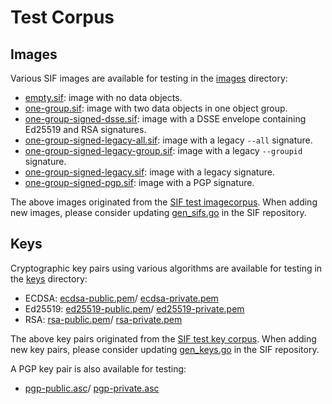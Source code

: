 # Test Corpus

## Images

Various SIF images are available for testing in the [images](images/) directory:

- [empty.sif](images/empty.sif): image with no data objects.
- [one-group.sif](images/one-group.sif): image with two data objects in one
  object group.
- [one-group-signed-dsse.sif](images/one-group-signed-dsse.sif): image with a
  DSSE envelope containing Ed25519 and RSA signatures.
- [one-group-signed-legacy-all.sif](images/one-group-signed-legacy-all.sif):
  image with a legacy `--all` signature.
- [one-group-signed-legacy-group.sif](images/one-group-signed-legacy-group.sif):
  image with a legacy `--groupid` signature.
- [one-group-signed-legacy.sif](images/one-group-signed-legacy.sif): image with
  a legacy signature.
- [one-group-signed-pgp.sif](images/one-group-signed-pgp.sif): image with a PGP
  signature.

The above images originated from the
[SIF test imagecorpus](https://github.com/apptainer/sif/tree/main/test/images).
When adding new images, please consider updating
[gen_sifs.go](https://github.com/apptainer/sif/blob/main/test/images/gen_sifs.go)
in the SIF repository.

## Keys

Cryptographic key pairs using various algorithms are available for testing in
the [keys](keys/) directory:

- ECDSA: [ecdsa-public.pem](keys/ecdsa-public.pem)/
  [ecdsa-private.pem](keys/ecdsa-private.pem)
- Ed25519: [ed25519-public.pem](keys/ed25519-public.pem)/
  [ed25519-private.pem](keys/ed25519-private.pem)
- RSA: [rsa-public.pem](keys/rsa-public.pem)/
  [rsa-private.pem](keys/rsa-private.pem)

The above key pairs originated from the
[SIF test key corpus](https://github.com/apptainer/sif/tree/main/test/keys). When
adding new key pairs, please consider updating
[gen_keys.go](https://github.com/apptainer/sif/blob/main/test/keys/gen_keys.go) in
the SIF repository.

A PGP key pair is also available for testing:

- [pgp-public.asc](keys/pgp-public.asc)/
  [pgp-private.asc](keys/pgp-private.asc)
